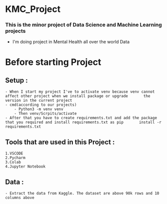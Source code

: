 # KMC_Project
### This is the minor project of Data Science and Machine Learning projects
- I'm doing project in Mental Health all over the world Data

# Before starting Project
  ## Setup :
    - When I start my project I've to activate venv because venv cannot affect other project when we install package or upgrade       the version in the current project
    - cmd(according to our projects)
        - Python3 -m venv venv
        - Then venv/Scrpits/activate
    - After that you have to create requirements.txt and add the package that you required and install requirements.txt as pip       install -r requirements.txt

  ## Tools that are used in this Project :
    1.VSCODE
    2.Pycharm
    3.Colab
    4.Jupyter Notebook

  ## Data :
    - Extract the data from Kaggle. The dataset are above 90k rows and 10 columns above
